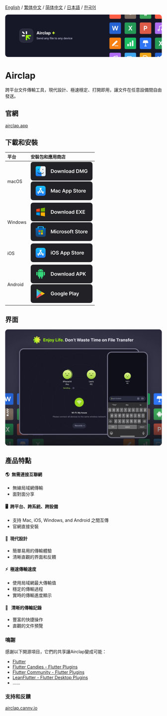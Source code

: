 [English](https://github.com/Gentleflow/Airclap/blob/main/docs/README.md) / [繁体中文](https://github.com/Gentleflow/Airclap/blob/main/docs/README-TC.md) / [简体中文](https://github.com/Gentleflow/Airclap/blob/main/docs/README-SC.md) / [日本語](https://github.com/Gentleflow/Airclap/blob/main/docs/README-JP.md) / [한국어](https://github.com/Gentleflow/Airclap/blob/main/docs/README-KO.md)   

[![banner](../images/banner.webp)](https://airclap.app)
# Airclap
跨平台文件傳輸工具，現代設計、極速穩定、打開即用，讓文件在任意設備間自由發送。

## 官網
[airclap.app](https://airclap.app)

## 下載和安裝
| 平台 | 安裝包和應用商店 |
|:--|:--|
| macOS | [<img src="../images/dmg.webp" alt="dmg" width="199" height="60">](https://github.com/Gentleflow/Airclap/releases/latest/download/Airclap-macos.dmg) <br> [<img src="../images/mac.webp" alt="mac app store" width="199" height="60">](https://apps.apple.com/us/app/airclap/id6467128147?l=zh-Hans-CN) |
| Windows | [<img src="../images/exe.webp" alt="dmg" width="199" height="60">](https://github.com/Gentleflow/Airclap/releases/latest/download/Airclap-windows.exe) <br> [<img src="../images/ms.webp" alt="microsoft store" width="199" height="60">](https://www.microsoft.com/store/productId/9N19C4QDKR6D)|
| iOS  | [<img src="../images/ios.webp" alt="ios app store" width="199" height="60">](https://apps.apple.com/us/app/airclap/id6467128147) |
| Android | [<img src="../images/apk.webp" alt="dmg" width="199" height="60">](https://github.com/Gentleflow/Airclap/releases/latest/download/Airclap-android.apk) <br> [<img src="../images/gp.webp" alt="google play" width="199" height="60">](https://play.google.com/store/apps/details?id=tech.gentleflow.airclap.pro) |

## 界面
![Screenshots](../images/display.webp)

## 產品特點
#### 🌎 &nbsp;無需連接互聯網
- 無線局域網傳輸
- 面對面分享 
#### 🖥️ &nbsp;跨平台、跨系統、跨設備
- 支持 Mac, iOS, Windows, and Android 之間互傳
- 官網直接安裝
#### 🔮 &nbsp;現代設計
- 簡單易用的傳輸體驗
- 清晰直觀的界面和反饋
#### ⚡️ &nbsp;極速傳輸速度
- 使用局域網最大傳輸值
- 穩定的傳輸過程
- 實時的傳輸進度顯示
#### 📃 &nbsp; 清晰的傳輸記錄
- 豐富的快捷操作
- 直觀的文件預覽

### 鳴謝

感謝以下開源項目，它們的共享讓Airclap變成可能：

- [Flutter](https://flutter.dev/)
- [Flutter Candies - Flutter Plugins](https://github.com/fluttercandies)
- [Flutter Community - Flutter Plugins](https://github.com/fluttercommunity)
- [LeanFlutter - Flutter Desktop Plugins](https://github.com/leanflutter)
- ……

### 支持和反饋
[airclap.canny.io](https://airclap.canny.io/feedback)